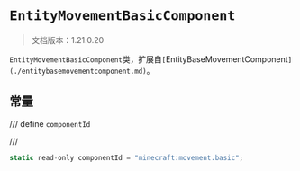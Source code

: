 # `EntityMovementBasicComponent`

> 文档版本：1.21.0.20

`EntityMovementBasicComponent`类，扩展自`[`EntityBaseMovementComponent`](./entitybasemovementcomponent.md)`。

## 常量

/// define
`componentId`


///

```js
static read-only componentId = "minecraft:movement.basic";
```

